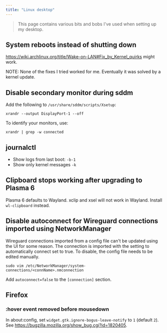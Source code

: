 ```yaml
---
title: "Linux desktop"
---
```


> This page contains various bits and bobs I've used when setting up my desktop.

## System reboots instead of shutting down

https://wiki.archlinux.org/title/Wake-on-LAN#Fix_by_Kernel_quirks might work.

NOTE: None of the fixes I tried worked for me. Eventually it was solved by a kernel update.

## Disable secondary monitor during sddm

Add the following to `/usr/share/sddm/scripts/Xsetup`:

```
xrandr --output DisplayPort-1 --off
```

To identify your monitors, use:

```
xrandr | grep -w connected
```

## journalctl

- Show logs from last boot: `-b-1`
- Show only kernel messages `-k`

## Clipboard stops working after upgrading to Plasma 6

Plasma 6 defaults to Wayland. xclip and xsel will not work in Wayland. Install `wl-clipboard` instead.

## Disable autoconnect for Wireguard connections imported using NetworkManager

Wireguard connections imported from a config file can't be updated using the UI
for some reason. The connection is imported with the setting to automatically
connect set to true. To disable, the config file needs to be edited manually.

```
sudo vim /etc/NetworkManager/system-connections/<connName>.nmconnection
```

Add `autoconnect=false` to the `[connection]` section.

## Firefox

### :hover event removed before mousedown

In about:config, set `widget.gtk.ignore-bogus-leave-notify` to `1` (default `2`). See https://bugzilla.mozilla.org/show_bug.cgi?id=1820405.
